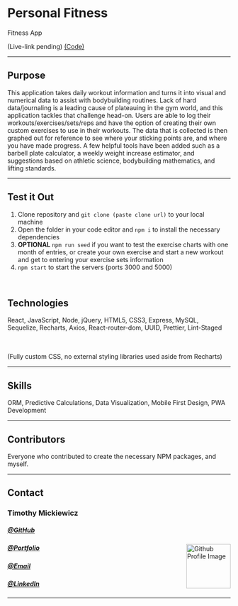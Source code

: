 <h1>Personal Fitness</h1>
<p>Fitness App</p>
<!-- <a align="right" href="" class="live">(Live-link)</a> -->
(Live-link pending)
<a align="left" href="https://github.com/timothymickiewicz/Fitness" class="code">(Code)</a>
<hr>
<h2>Purpose</h2>
<p>This application takes daily workout information and turns it into visual and numerical data to assist with bodybuilding routines. Lack of hard data/journaling is a leading cause of plateauing in the gym world, and this application tackles that challenge head-on. Users are able to log their workouts/exercises/sets/reps and have the option of creating their own custom exercises to use in their workouts. The data that is collected is then graphed out for reference to see where your sticking points are, and where you have made progress. A few helpful tools have been added such as a barbell plate calculator, a weekly weight increase estimator, and suggestions based on athletic science, bodybuilding mathematics, and lifting standards. 
</p>
<hr>
<h2>Test it Out</h2>
<ol>
    <li>Clone repository and <code>git clone (paste clone url)</code> to your local machine</li>
    <li>Open the folder in your code editor and <code>npm i</code> to install the necessary dependencies</li>
    <li><strong>OPTIONAL</strong> <code>npm run seed</code> if you want to test the exercise charts with one month of entries, or create your own exercise and start a new workout and get to entering your exercise sets information</li>
    <li><code>npm start</code> to start the servers (ports 3000 and 5000)</li>
</ol>
<br>
<h2>Technologies</h2>
<p>React, JavaScript, Node, jQuery, HTML5, CSS3, Express, MySQL, Sequelize, Recharts, Axios, React-router-dom, UUID, Prettier, Lint-Staged</p>
<br>
<br>
(Fully custom CSS, no external styling libraries used aside from Recharts)
<hr>
<h2>Skills</h2>
<p>ORM, Predictive Calculations, Data Visualization, Mobile First Design, PWA Development</p>
<hr>
<h2>Contributors</h2>
<p>Everyone who contributed to create the necessary NPM packages, and myself.
<hr>
<h2>Contact</h2>
<h3>Timothy Mickiewicz</h3>
<h5><a href= "https://github.com/timothymickiewicz">@GitHub</a></h5>
<img align="right" width="100" height="100" src="https://avatars3.githubusercontent.com/u/58575568?s=460&u=e0c95a7868c9b618cec0181a153e0e5f25cd2d25&v=4" alt="Github Profile Image">
<h5><a href= "https://timothymickiewicz.github.io/">@Portfolio</a></h5>  
<h5><a href= "mailto:timothy.mickiewicz@gmail.com">@Email</a></h5>       
<h5><a href= "https://www.linkedin.com/in/timothymickiewicz1995/">@LinkedIn</a></h5>
<hr>
